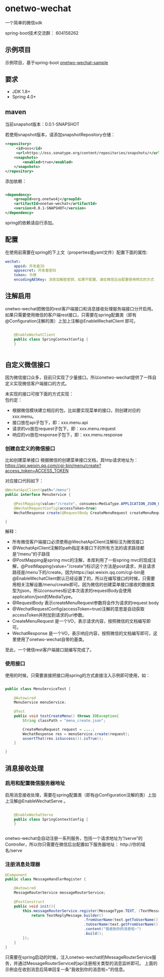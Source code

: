 # onetwo-wechat

一个简单的微信sdk
   
spring-boot技术交流群：  604158262

## 示例项目   
示例项目，基于spring-boot
[onetwo-wechat-sample](https://github.com/wayshall/onetwo-wechat-sample)

## 要求
- JDK 1.8+
- Spring 4.0+  


## maven
当前snapshot版本：0.0.1-SNAPSHOT

若使用snapshot版本，请添加snapshotRepository仓储：
```xml
<repository>
     <id>oss</id>
     <url>https://oss.sonatype.org/content/repositories/snapshots/</url>
    <snapshots>
        <enabled>true</enabled>
    </snapshots>
</repository>   
```

添加依赖：   
```xml

<dependency>
    <groupId>org.onetwo4j</groupId>
    <artifactId>onetwo-wechat</artifactId>
    <version>0.0.1-SNAPSHOT</version>
</dependency>

```
spring的依赖请自行添加。


## 配置
在使用前需要在spring的下上文（properties或yaml文件）配置下面的属性:
```Yaml   
wechat: 
    appid: 开发者ID
    appsecret: 开发者密码
    token: 令牌
    encodingAESKey: 消息加解密密钥，如果不配置，请在微信后台配置使用明文的方式

````
## 注解启用
onetwo-wechat把微信的rest客户端接口和消息接收处理服务端接口分开启用。
如果只需要使用微信的客户端rest接口，只需要在spring配置类（即有@Configuration注解的类）上加上注解@EnableWechatClient 即可。
```java     
  
	@EnableWechatClient
	public class SpringContextConfig {
	}   
   
```

## 自定义微信接口
因为微信接口众多，目前只实现了少量接口。所以onetwo-wechat提供了一阵自定义实现微信客户端接口的方式。   

未实现的接口可按下面的方式实现：   
包约定：
- 根据微信模块建立相应的包，比如要实现菜单的接口，则创建对应的xxx.menu。   
- 接口放在api子包下，即：xxx.menu.api
- 请求的vo放在request子包下，即：xxx.menu.request
- 响应的vo放在response子包下，即：xxx.menu.response

### 创建自定义的微信接口

比如创建菜单接口
根据微信的创建菜单接口文档，其http请求地址为：
https://api.weixin.qq.com/cgi-bin/menu/create?access_token=ACCESS_TOKEN   

对应接口代码如下：
```Java
@WechatApiClient(path="/menu")
public interface MenuService {
	
	@PostMapping(value="/create", consumes=MediaType.APPLICATION_JSON_UTF8_VALUE)
	@WechatRequestConfig(accessToken=true)
	WechatResponse create(@RequestBody CreateMenuRequest createMenuRequest);

}
```   

解释：   
- 所有微信客户端接口必须使用@WechatApiClient注解标注为微信接口
- @WechatApiClient注解的path指定本接口下的所有方法的请求路径都是“/menu”的子路径
- @PostMapping是spring mvc的注解，本库利用了一些spring mvc的现成注解，@PostMapping(value="/create")标识这个方法是post请求，并且请求路径是/menu下的/create。因为https://api.weixin.qq.com/cgi-bin是@EnableWechatClient默认已经设置了的，所以在编写接口的时候，只需要用相关注解设置/menu/create即可。因为微信的创建菜单接口接收的数据类型为json，所以consumes标记本次请求的requestBody会使用application/json的MediaType。
- @RequestBody 表示createMenuRequest参数将会作为请求的request body
- @WechatRequestConfig(accessToken=true)注解的意思是自动获取accessToken并附加到请求的url参数。
- CreateMenuRequest 是一个VO，表示请求内容，按照微信的文档编写即可。
- WechatResponse 是一个VO，表示响应内容，按照微信的文档编写即可，这里使用了onetwo-wechat自带的基类。

至此，一个微信rest客户端接口就编写完成了。

### 使用接口
使用的时候，只需要直接把接口用spring的方式直接注入示例即可使用，如：
```Java

public class MenuServiceTest {
	
	@Autowired
	MenuService menuService;
	
	@Test
	public void testCreateMenu() throws IOException{
		String classPath = "menu_create.json";

		CreateMenuRequest request = ....;
		WechatResponse res = menuService.create(request);
		assertThat(res.isSuccess()).isTrue();
	}

}
```

## 消息接收处理

### 启用和配置微信服务器地址
启用消息接收处理，需要在spring配置类（即有@Configuration注解的类）上加上注解@EnableWechatServe 。
```java     
  
	@EnableWechatServe
	public class SpringContextConfig {
	}   
   
```
onetwo-wechat会自动注册一系列服务，包括一个请求地址为“/serve”的Controller，所以你只需要在微信后台配置如下服务器地址：
http://你的域名/serve

### 注册消息处理器

```Java
@Component
public class MessageHandlerRegister {

	@Autowired
	MessageRouterService messageRouterService;
	
	@PostConstruct
	public void init(){
		this.messageRouterService.register(MessageType.TEXT, (TextMessage text)->{
			return TextReplyMessage.builder()
									.fromUserName(text.getToUserName())
									.toUserName(text.getFromUserName())
									.content("我收到你的消息啦~")
									.build();
		});
	}
}   

```
只需要在spring启动的时候，注入onetwo-wechat的MessageRouterService服务，并通过MessageRouterService的api注册相关类型的消息监听即可。
上面的示例会在收到消息后简单回复一条"我收到你的消息啦~"的信息。